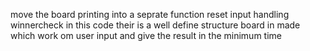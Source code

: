 move the board printing into a seprate function
reset input handling
winnercheck
in this code their is a well define structure board in made which work om user input and give the result in the minimum time 
